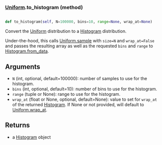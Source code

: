 ### [Uniform](Uniform.md).to_histogram (method)


```py

def to_histogram(self, N=100000, bins=10, range=None, wrap_at=None)

```



Convert the [Uniform](Uniform.md) distribution to a [Histogram](Histogram.md) distribution.

Under-the-hood, this calls [Uniform.sample](Uniform.sample.md) with `size=N` and `wrap_at=False`
and passes the resulting array as well as the requested `bins` and `range`
to [Histogram.from_data](Histogram.from_data.md).

Arguments
-----------
* `N` (int, optional, default=100000): number of samples to use for
    the histogram.
* `bins` (int, optional, default=10): number of bins to use for the
    histogram.
* `range` (tuple or None): range to use for the histogram.
* `wrap_at` (float or None, optional, default=None): value to set for
    `wrap_at` of the returned [Histogram](Histogram.md).  If None or not provided,
    will default to [Uniform.wrap_at](Uniform.wrap_at.md).

Returns
--------
* a [Histogram](Histogram.md) object

